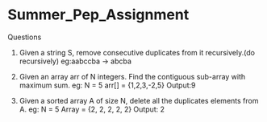 # Summer_Pep_Assignment
Questions

1. Given a string S, remove consecutive duplicates from it recursively.(do recursively)
eg:aabccba -> abcba

2. Given an array arr of N integers. Find the contiguous sub-array with maximum sum.
 eg: N = 5
arr[] = {1,2,3,-2,5}
Output:9

3. Given a sorted array A of size N, delete all the duplicates elements from A.
eg: N = 5
Array = {2, 2, 2, 2, 2}
Output: 2
